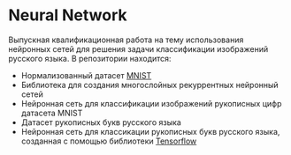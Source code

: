 # Neural Network

Выпускная квалификационная работа на тему использования нейронных сетей для решения задачи классификации изображений русского языка.
В репозитории находится:
* Нормализованный датасет [MNIST](http://yann.lecun.com/exdb/mnist/)
* Библиотека для создания многослойных рекуррентных нейронный сетей
* Нейронная сеть для классификации изображений рукописных цифр датасета MNIST
* Датасет рукописных букв русского языка
* Нейронная сеть для классикации рукописных букв русского языка, созданная с помощью библиотеки [Tensorflow](https://www.tensorflow.org/)